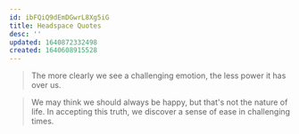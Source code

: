 ```yaml
---
id: ibFQiQ9dEmDGwrL8Xg5iG
title: Headspace Quotes
desc: ''
updated: 1640872332498
created: 1640608915528
---
```


> The more clearly we see a challenging emotion, the less power it has over us.

> We may think we should always be happy, but that's not the nature of life. In accepting this truth, we discover a sense of ease in challenging times.
